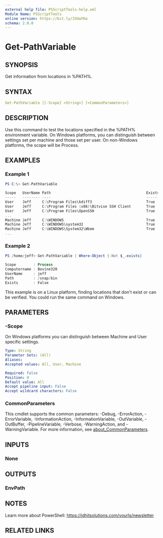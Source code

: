 ```yaml
---
external help file: PSScriptTools-help.xml
Module Name: PSScriptTools
online version: https://bit.ly/33UwYKo
schema: 2.0.0
---
```


# Get-PathVariable

## SYNOPSIS

Get information from locations in %PATH%.

## SYNTAX

```yaml
Get-PathVariable [[-Scope] <String>] [<CommonParameters>]
```

## DESCRIPTION

Use this command to test the locations specified in the %PATH% environment variable. On Windows platforms, you can distinguish between settings set per machine and those set per user. On non-Windows platforms, the scope will be Process.

## EXAMPLES

### Example 1

```powershell
PS C:\> Get-PathVariable

Scope   UserName Path                                            Exists
-----   -------- ----                                            ------
User    Jeff     C:\Program Files\kdiff3                         True
User    Jeff     C:\Program Files (x86)\Bitvise SSH Client       True
User    Jeff     C:\Program Files\OpenSSH                        True
...
Machine Jeff     C:\WINDOWS                                      True
Machine Jeff     C:\WINDOWS\system32                             True
Machine Jeff     C:\WINDOWS\System32\Wbem                        True
...
```

### Example 2

```powershell
PS /home/jeff> Get-PathVariable | Where-Object {-Not $_.exists}

Scope        : Process
Computername : Bovine320
UserName     : jeff
Path         : /snap/bin
Exists       : False
```

This example is on a Linux platform, finding locations that don't exist or can be verified. You could run the same command on Windows.

## PARAMETERS

### -Scope

On Windows platforms you can distinguish between Machine and User specific settings.

```yaml
Type: String
Parameter Sets: (All)
Aliases:
Accepted values: All, User, Machine

Required: False
Position: 0
Default value: All
Accept pipeline input: False
Accept wildcard characters: False
```

### CommonParameters

This cmdlet supports the common parameters: -Debug, -ErrorAction, -ErrorVariable, -InformationAction, -InformationVariable, -OutVariable, -OutBuffer, -PipelineVariable, -Verbose, -WarningAction, and -WarningVariable. For more information, see [about_CommonParameters](http://go.microsoft.com/fwlink/?LinkID=113216).

## INPUTS

### None

## OUTPUTS

### EnvPath

## NOTES

Learn more about PowerShell: https://jdhitsolutions.com/yourls/newsletter

## RELATED LINKS

